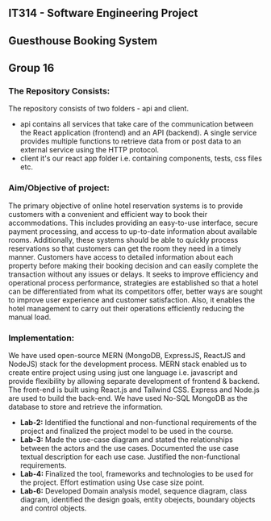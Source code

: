 ## IT314 - Software Engineering Project
## Guesthouse Booking System
## Group 16

### The Repository Consists:<br>
The repository consists of two folders - api and client.
<ul><li>api contains all services that take care of the communication between the React application (frontend) and an API (backend). A single service provides multiple functions to retrieve data from or post data to an external service using the HTTP protocol.

<li>client it's our react app folder i.e. containing components, tests, css files etc.
</ul>

### Aim/Objective of project:<br>
The primary objective of online hotel reservation systems is to provide customers with a convenient and efficient way to book their accommodations. This includes providing an easy-to-use interface, secure payment processing, and access to up-to-date information about available rooms. Additionally, these systems should be able to quickly process reservations so that customers can get the room they need in a timely manner. Customers have access to detailed information about each property before making their booking decision and can easily complete the transaction without any issues or delays. It seeks to improve efficiency and operational process performance, strategies are established so that a hotel can be differentiated from what its competitors offer, better ways are sought to improve user experience and customer satisfaction. Also, it enables the hotel management to carry out their operations efficiently reducing the manual load.

### Implementation:<br>
We have used open-source MERN (MongoDB, ExpressJS, ReactJS and NodeJS) stack for the development process. MERN stack enabled us to create entire project using using just one language i.e. javascript and provide flexibility by allowing separate development of frontend & backend. The front-end is built using React.js and Tailwind CSS. Express and Node.js are used to build the back-end. We have used No-SQL MongoDB as the database to store and retrieve the information.

<ul>
<li> <b>Lab-2:</b> Identified the functional and non-functional requirements of the project and finalized the project model to be used in the course.  </li>
<li> <b>Lab-3:</b> Made the use-case diagram and stated the relationships between the actors and the use cases. Documented the use case textual description for each use case. Justified the non-functional requirements.</li>
<li> <b>Lab-4:</b> Finalized the tool, frameworks and technologies to be used for the project. Effort estimation using Use case size point. </li>
<li> <b>Lab-6:</b> Developed Domain analysis model, sequence diagram, class diagram, identified the design goals, entity obejects, boundary objects and control objects. </li>
</ul>
